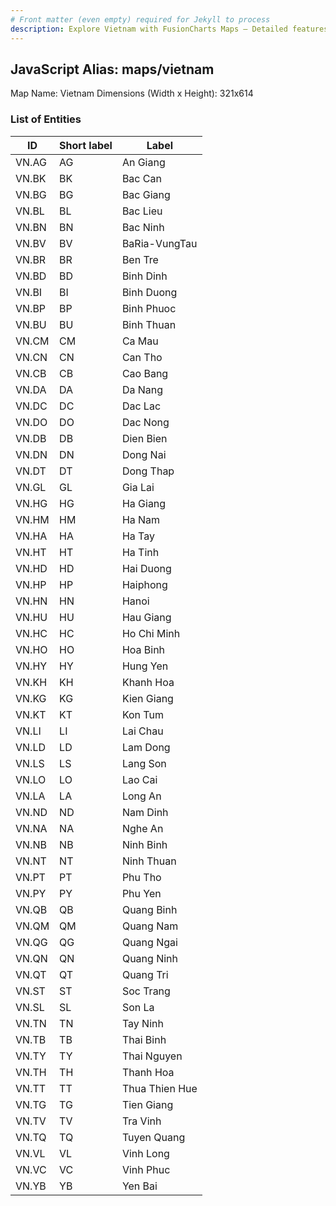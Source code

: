 ```yaml
---
# Front matter (even empty) required for Jekyll to process
description: Explore Vietnam with FusionCharts Maps – Detailed features for seamless integration. Try now & enhance your data visualization today! 
---
```


## JavaScript Alias: maps/vietnam

Map Name: Vietnam
Dimensions (Width x Height): 321x614





### List of Entities

ID | Short label | Label
---|---|---|
VN.AG|AG|An Giang
VN.BK|BK|Bac Can
VN.BG|BG|Bac Giang
VN.BL|BL|Bac Lieu
VN.BN|BN|Bac Ninh
VN.BV|BV|BaRia-VungTau
VN.BR|BR|Ben Tre
VN.BD|BD|Binh Dinh
VN.BI|BI|Binh Duong
VN.BP|BP|Binh Phuoc
VN.BU|BU|Binh Thuan
VN.CM|CM|Ca Mau
VN.CN|CN|Can Tho
VN.CB|CB|Cao Bang
VN.DA|DA|Da Nang
VN.DC|DC|Dac Lac
VN.DO|DO|Dac Nong
VN.DB|DB|Dien Bien
VN.DN|DN|Dong Nai
VN.DT|DT|Dong Thap
VN.GL|GL|Gia Lai
VN.HG|HG|Ha Giang
VN.HM|HM|Ha Nam
VN.HA|HA|Ha Tay
VN.HT|HT|Ha Tinh
VN.HD|HD|Hai Duong
VN.HP|HP|Haiphong
VN.HN|HN|Hanoi
VN.HU|HU|Hau Giang
VN.HC|HC|Ho Chi Minh
VN.HO|HO|Hoa Binh
VN.HY|HY|Hung Yen
VN.KH|KH|Khanh Hoa
VN.KG|KG|Kien Giang
VN.KT|KT|Kon Tum
VN.LI|LI|Lai Chau
VN.LD|LD|Lam Dong
VN.LS|LS|Lang Son
VN.LO|LO|Lao Cai
VN.LA|LA|Long An
VN.ND|ND|Nam Dinh
VN.NA|NA|Nghe An
VN.NB|NB|Ninh Binh
VN.NT|NT|Ninh Thuan
VN.PT|PT|Phu Tho
VN.PY|PY|Phu Yen
VN.QB|QB|Quang Binh
VN.QM|QM|Quang Nam
VN.QG|QG|Quang Ngai
VN.QN|QN|Quang Ninh
VN.QT|QT|Quang Tri
VN.ST|ST|Soc Trang
VN.SL|SL|Son La
VN.TN|TN|Tay Ninh
VN.TB|TB|Thai Binh
VN.TY|TY|Thai Nguyen
VN.TH|TH|Thanh Hoa
VN.TT|TT|Thua Thien Hue
VN.TG|TG|Tien Giang
VN.TV|TV|Tra Vinh
VN.TQ|TQ|Tuyen Quang
VN.VL|VL|Vinh Long
VN.VC|VC|Vinh Phuc
VN.YB|YB|Yen Bai

